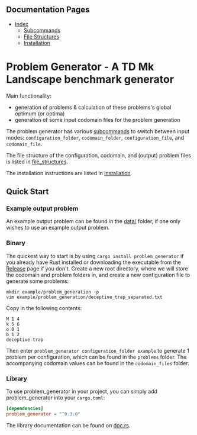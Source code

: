 ## Documentation Pages

- [Index](index.md)
  - [Subcommands](subcommands.md)
  - [File Structures](file_structures.md)
  - [Installation](installation.md)

# Problem Generator - A TD Mk Landscape benchmark generator

Main functionality:
* generation of problems & calculation of these problems's global optimum (or optima) 
* generation of some input codomain files for the problem generation

The problem generator has various [subcommands](subcommands.md) to switch between input modes: `configuration_folder`, `codomain_folder`, `configuration_file`, and `codomain_file`.
 
The file structure of the configuration, codomain, and (output) problem files is listed in [file_structures](file_structures.md).

The installation instructions are listed in [installation](installation.md).

## Quick Start

### Example output problem

An example output problem can be found in the [data/](https://github.com/tobiasvandriessel/problem-generator/tree/main/data/) folder, if one only wishes to use an example output problem.

### Binary 

The quickest way to start is by using ```cargo install problem_generator``` if you already have Rust installed or downloading the executable from the [Release](https://github.com/tobiasvandriessel/problem-generator/releases/latest) page if you don't.
Create a new root directory, where we will store the codomain and problem folders in, and create a new configuration file to generate some problems:
```
mkdir example/problem_generation -p
vim example/problem_generation/deceptive_trap_separated.txt
```

Copy in the following contents:
```
M 1 4
k 5 6
o 0 1
b 1 2
deceptive-trap
```

Then enter ```problem_generator configuration_folder example``` to generate 1 problem per configuration, which can be found in the `problems` folder. The accompanying codomain values can be found in the `codomain_files` folder.

### Library

To use problem_generator in your project, you can simply add problem_generator into your ```cargo.toml```: 

```toml
[dependencies]
problem_generator = "^0.3.0"
```

The library documentation can be found on [doc.rs](https://docs.rs/problem_generator/0.3.0).